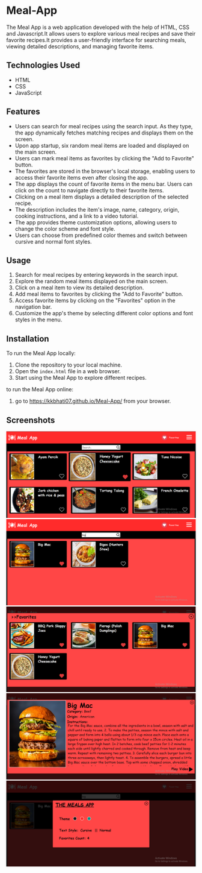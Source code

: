# Meal-App

The Meal App is a web application developed with the help of HTML, CSS and Javascript.It allows users to explore various meal recipes and save their favorite recipes.It provides a user-friendly interface for searching meals, viewing detailed descriptions, and managing favorite items.

## Technologies Used

- HTML
- CSS
- JavaScript

## Features

- Users can search for meal recipes using the search input. As they type, the app dynamically fetches matching recipes and displays them on the screen.
- Upon app startup, six random meal items are loaded and displayed on the main screen.
- Users can mark meal items as favorites by clicking the "Add to Favorite" button.
- The favorites are stored in the browser's local storage, enabling users to access their favorite items even after closing the app.
- The app displays the count of favorite items in the menu bar. Users can click on the count to navigate directly to their favorite items.
- Clicking on a meal item displays a detailed description of the selected recipe.
- The description includes the item's image, name, category, origin, cooking instructions, and a link to a video tutorial.
- The app provides theme customization options, allowing users to change the color scheme and font style.
- Users can choose from predefined color themes and switch between cursive and normal font styles.

## Usage

1. Search for meal recipes by entering keywords in the search input.
2. Explore the random meal items displayed on the main screen.
3. Click on a meal item to view its detailed description.
4. Add meal items to favorites by clicking the "Add to Favorite" button.
5. Access favorite items by clicking on the "Favorites" option in the navigation bar.
6. Customize the app's theme by selecting different color options and font styles in the menu.

## Installation

To run the Meal App locally:

1. Clone the repository to your local machine.
3. Open the `index.html` file in a web browser.
4. Start using the Meal App to explore different recipes.

to run the Meal App online:
1. go to https://kkbhati07.github.io/Meal-App/ from your browser.

## Screenshots

![Meal-App Screenshot](./Screenshots/1.png)
![Meal-App Screenshot](./Screenshots/2.png)
![Meal-App Screenshot](./Screenshots/3.png)
![Meal-App Screenshot](./Screenshots/4.png)
![Meal-App Screenshot](./Screenshots/5.png)





